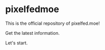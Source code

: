 # pixelfedmoe
This is the official repository of pixelfed.moe!

Get the latest information.

Let's start.
